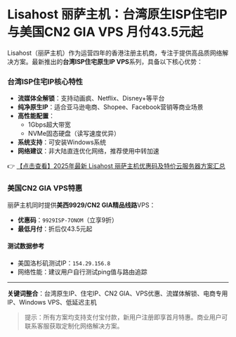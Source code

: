 # Lisahost 丽萨主机：台湾原生ISP住宅IP与美国CN2 GIA VPS 月付43.5元起

Lisahost（丽萨主机）作为运营四年的香港注册主机商，专注于提供高品质网络解决方案。最新推出的**台湾ISP住宅原生IP VPS**系列，具备以下核心优势：

### 台湾ISP住宅IP核心特性
- **流媒体全解锁**：支持动画疯、Netflix、Disney+等平台
- **纯净原生IP**：适合亚马逊电商、Shopee、Facebook营销等商业场景
- **高性能配置**：
  - 1Gbps超大带宽
  - NVMe固态硬盘（读写速度优异）
- **系统支持**：可安装Windows系统
- **网络建议**：非大陆直连优化网络，推荐使用中转加速

👉 [【点击查看】2025年最新 Lisahost 丽萨主机优惠码及特价云服务器方案汇总](https://bit.ly/lisazhuji)

### 美国CN2 GIA VPS特惠
丽萨主机同时提供**美西9929/CN2 GIA精品线路**VPS：
- **优惠码**：`9929ISP-7ONOM`（立享9折）
- **最低月付**：折后仅43.5元起

#### 测试数据参考
- 美国洛杉矶测试IP：`154.29.156.8`
- 网络性能：建议用户自行测试ping值与路由追踪

---

**关键词整合**：台湾原生IP、住宅IP、CN2 GIA、VPS优惠、流媒体解锁、电商专用IP、Windows VPS、低延迟主机

> 提示：所有方案均支持支付宝付款，新用户注册即享首月特惠。商业用户可联系客服获取定制化网络解决方案。